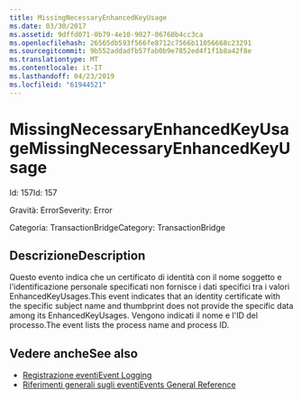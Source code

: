 ```yaml
---
title: MissingNecessaryEnhancedKeyUsage
ms.date: 03/30/2017
ms.assetid: 9dffd071-0b79-4e10-9027-06760b4cc3ca
ms.openlocfilehash: 26565db593f566fe8712c7566b11056668c23291
ms.sourcegitcommit: 9b552addadfb57fab0b9e7852ed4f1f1b8a42f8e
ms.translationtype: MT
ms.contentlocale: it-IT
ms.lasthandoff: 04/23/2019
ms.locfileid: "61944521"
---
```

# <a name="missingnecessaryenhancedkeyusage"></a><span data-ttu-id="71756-102">MissingNecessaryEnhancedKeyUsage</span><span class="sxs-lookup"><span data-stu-id="71756-102">MissingNecessaryEnhancedKeyUsage</span></span>
<span data-ttu-id="71756-103">Id: 157</span><span class="sxs-lookup"><span data-stu-id="71756-103">Id: 157</span></span>  
  
 <span data-ttu-id="71756-104">Gravità: Error</span><span class="sxs-lookup"><span data-stu-id="71756-104">Severity: Error</span></span>  
  
 <span data-ttu-id="71756-105">Categoria: TransactionBridge</span><span class="sxs-lookup"><span data-stu-id="71756-105">Category: TransactionBridge</span></span>  
  
## <a name="description"></a><span data-ttu-id="71756-106">Descrizione</span><span class="sxs-lookup"><span data-stu-id="71756-106">Description</span></span>  
 <span data-ttu-id="71756-107">Questo evento indica che un certificato di identità con il nome soggetto e l'identificazione personale specificati non fornisce i dati specifici tra i valori EnhancedKeyUsages.</span><span class="sxs-lookup"><span data-stu-id="71756-107">This event indicates that an identity certificate with the specific subject name and thumbprint does not provide the specific data among its EnhancedKeyUsages.</span></span> <span data-ttu-id="71756-108">Vengono indicati il nome e l'ID del processo.</span><span class="sxs-lookup"><span data-stu-id="71756-108">The event lists the process name and process ID.</span></span>  
  
## <a name="see-also"></a><span data-ttu-id="71756-109">Vedere anche</span><span class="sxs-lookup"><span data-stu-id="71756-109">See also</span></span>

- [<span data-ttu-id="71756-110">Registrazione eventi</span><span class="sxs-lookup"><span data-stu-id="71756-110">Event Logging</span></span>](../../../../../docs/framework/wcf/diagnostics/event-logging/index.md)
- [<span data-ttu-id="71756-111">Riferimenti generali sugli eventi</span><span class="sxs-lookup"><span data-stu-id="71756-111">Events General Reference</span></span>](../../../../../docs/framework/wcf/diagnostics/event-logging/events-general-reference.md)
